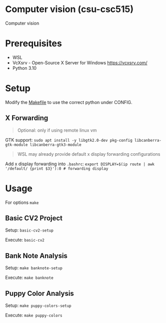 # Computer vision (csu-csc515)

Computer vision

# Prerequisites

* WSL
* VcXsrv - Open-Source X Server for Windows https://vcxsrv.com/
* Python 3.10

# Setup

Modify the [Makefile](./Makefile) to use the correct python under CONFIG.

## X Forwarding

> Optional: only if using remote linux vm

GTK support: `sudo apt install -y libgtk2.0-dev pkg-config libcanberra-gtk-module libcanberra-gtk3-module`

> WSL may already provide default x display forwarding configurations

Add x display forwarding into `.bashrc`: `export DISPLAY=$(ip route | awk '/default/ {print $3}'):0 # forwarding display`

# Usage

For options `make`

## Basic CV2 Project

Setup: `basic-cv2-setup`

Execute: `basic-cv2`

## Bank Note Analysis

Setup: `make banknote-setup`

Execute: `make banknote`

## Puppy Color Analysis

Setup: `make puppy-colors-setup`

Execute: `make puppy-colors`
